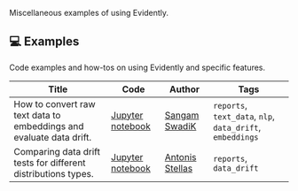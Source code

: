 Miscellaneous examples of using Evidently.

## 💻 Examples

Code examples and how-tos on using Evidently and specific features.

Title | Code | Author | Tags 
--- |  --- | --- | --- 
How to convert raw text data to embeddings and evaluate data drift. | [Jupyter notebook](examples/how_to_run_drift_report_for_text_data.ipynb) | [Sangam SwadiK](https://github.com/SangamSwadiK) | `reports`, `text_data`, `nlp`, `data_drift`, `embeddings`
Comparing data drift tests for different distributions types. | [Jupyter notebook](examples/comparing_custom_statest_with_classic_distributions.ipynb) | [Antonis Stellas](https://github.com/AntonisCSt) | `reports`, `data_drift`
